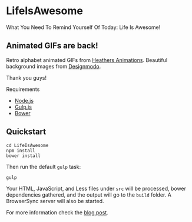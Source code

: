 # LifeIsAwesome
What You Need To Remind Yourself Of Today: Life Is Awesome!

## Animated GIFs are back!

Retro alphabet animated GIFs from [Heathers Animations](http://www.heathersanimations.com).
Beautiful background images from [Designmodo](http://designmodo.com).

Thank you guys!


Requirements

- [Node.js](http://nodes.org)
- [Gulp.js](http://gulpjs.com)
- [Bower](http://bower.io)

## Quickstart

```
cd LifeIsAwesome
npm install
bower install
```

Then run the default `gulp` task:

```
gulp
```

Your HTML, JavaScript, and Less files under `src` will be processed, bower dependencies gathered, and the output will go to the `build` folder. A BrowserSync server will also be started.

For more information check the [blog post](http://jairtrejo.mx/blog/2014/11/baby-steps-with-gulp).